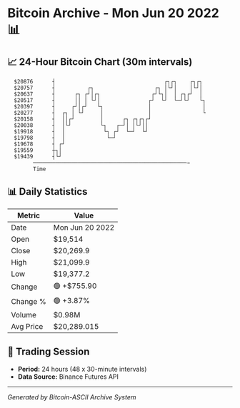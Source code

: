 # Bitcoin Archive - Mon Jun 20 2022 📊

## 📈 24-Hour Bitcoin Chart (30m intervals)

```
  $20876      ┤                                  ┌┐┌┐    ┌┐┌┐  
  $20757      ┤          ┌┐                   ┌┐ │└┘│    │└┘│  
  $20637      ┤      ┌┐ ┌┘│┌┐                ┌┘└┐│  │ ┌┐┌┘  │  
  $20517      ┤      ││ │ └┘│               ┌┘  └┘  └─┘└┘   └┐ 
  $20397      ┤     ┌┘│┌┘   └┐              │                │ 
  $20277      ┤  ┌┐ │ └┘     │              │                └ 
  $20158      ┤  ││┌┘        │      ┌┐ ┌┐┌┐┌┘                  
  $20038      ┤  │└┘         └┐   ┌─┘│ │└┘││                   
  $19918      ┤  │            └┐ ┌┘  └─┘  └┘                   
  $19798      ┤  │             └─┘                             
  $19678      ┤ ┌┘                                             
  $19559      ┼┐│                                              
  $19439      ┤└┘                                              
        ────────────────────────────────────────────────→
        Time
```

## 📊 Daily Statistics

| Metric | Value |
|--------|-------|
| Date | Mon Jun 20 2022 |
| Open | $19,514 |
| Close | $20,269.9 |
| High | $21,099.9 |
| Low | $19,377.2 |
| Change | 🟢 +$755.90 |
| Change % | 🟢 +3.87% |
| Volume | $0.98M |
| Avg Price | $20,289.015 |

## 📅 Trading Session

- **Period:** 24 hours (48 x 30-minute intervals)
- **Data Source:** Binance Futures API

---
*Generated by Bitcoin-ASCII Archive System*
